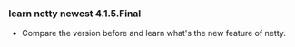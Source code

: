### learn netty newest 4.1.5.Final
- Compare the version before and learn what's the new feature of netty.